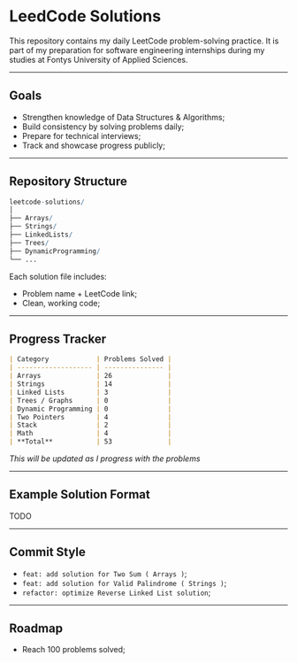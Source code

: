 # LeedCode Solutions
This repository contains my daily LeetCode problem-solving practice. It is part of my preparation for software engineering internships during my studies at Fontys University of Applied Sciences.

---
## Goals
- Strengthen knowledge of Data Structures & Algorithms;
- Build consistency by solving problems daily;
- Prepare for technical interviews;
- Track and showcase progress publicly;

---
## Repository Structure

```mathematica
leetcode-solutions/
│
├── Arrays/
├── Strings/
├── LinkedLists/
├── Trees/
├── DynamicProgramming/
└── ...
```

Each solution file includes:
  - Problem name + LeetCode link;
  - Clean, working code;

---
## Progress Tracker

```markdown
| Category            | Problems Solved |
| ------------------- | --------------- |
| Arrays              | 26              |
| Strings             | 14              |
| Linked Lists        | 3               |
| Trees / Graphs      | 0               |
| Dynamic Programming | 0               |
| Two Pointers        | 4               |
| Stack               | 2               |
| Math                | 4               |
| **Total**           | 53              |
```

*This will be updated as I progress with the problems*

---
## Example Solution Format
TODO

---
## Commit Style
  - `feat: add solution for Two Sum ( Arrays )`;
  - `feat: add solution for Valid Palindrome ( Strings )`;
  - `refactor: optimize Reverse Linked List solution`;

---
## Roadmap
  - Reach 100 problems solved;
